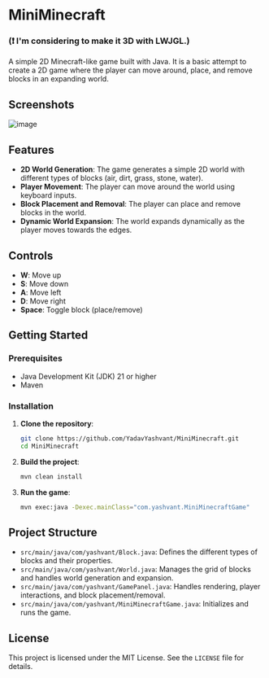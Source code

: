 # MiniMinecraft
### (❗ I'm considering to make it 3D with LWJGL.)
A simple 2D Minecraft-like game built with Java. It is a basic attempt to create a 2D game where the player can move around, place, and remove blocks in an expanding world.

## Screenshots
![image](https://github.com/user-attachments/assets/1b2258c9-0163-4fdd-be61-7921abe65e97)


## Features

- **2D World Generation**: The game generates a simple 2D world with different types of blocks (air, dirt, grass, stone, water).
- **Player Movement**: The player can move around the world using keyboard inputs.
- **Block Placement and Removal**: The player can place and remove blocks in the world.
- **Dynamic World Expansion**: The world expands dynamically as the player moves towards the edges.

## Controls

- **W**: Move up
- **S**: Move down
- **A**: Move left
- **D**: Move right
- **Space**: Toggle block (place/remove)

## Getting Started

### Prerequisites

- Java Development Kit (JDK) 21 or higher
- Maven

### Installation

1. **Clone the repository**:
    ```sh
    git clone https://github.com/YadavYashvant/MiniMinecraft.git
    cd MiniMinecraft
    ```

2. **Build the project**:
    ```sh
    mvn clean install
    ```

3. **Run the game**:
    ```sh
    mvn exec:java -Dexec.mainClass="com.yashvant.MiniMinecraftGame"
    ```

## Project Structure

- `src/main/java/com/yashvant/Block.java`: Defines the different types of blocks and their properties.
- `src/main/java/com/yashvant/World.java`: Manages the grid of blocks and handles world generation and expansion.
- `src/main/java/com/yashvant/GamePanel.java`: Handles rendering, player interactions, and block placement/removal.
- `src/main/java/com/yashvant/MiniMinecraftGame.java`: Initializes and runs the game.

## License

This project is licensed under the MIT License. See the `LICENSE` file for details.
